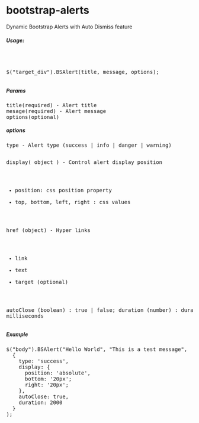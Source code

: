 # bootstrap-alerts
Dynamic Bootstrap Alerts with Auto Dismiss feature

<h5> Usage: </h5>
<pre>
<script src="https://github.com/sasidhar678/bootstrap-alerts/blob/master/bs_alerts.js"></script>

$("target_div").BSAlert(title, message, options);
</pre>

<h5> Params </h5>
<pre>
title(required) - Alert title 
mesage(required) - Alert message
options(optional)
</pre>

<h5> options </h5>
<pre>
type - Alert type (success | info | danger | warning)

display( object ) - Control alert display position 
  - position: css position property
  - top, bottom, left, right : css values 

href (object) - Hyper links 
  - link
  - text
  - target (optional)
  
autoClose (boolean) : true | false;
duration (number) : duration in milliseconds 
</pre>

<h5> Example </h5>
<pre>
$("body").BSAlert("Hello World", "This is a test message", 
  {
    type: 'success',
    display: {
      position: 'absolute',
      bottom: '20px';
      right: '20px';
    },
    autoClose: true,
    duration: 2000
  }
);
</pre>
